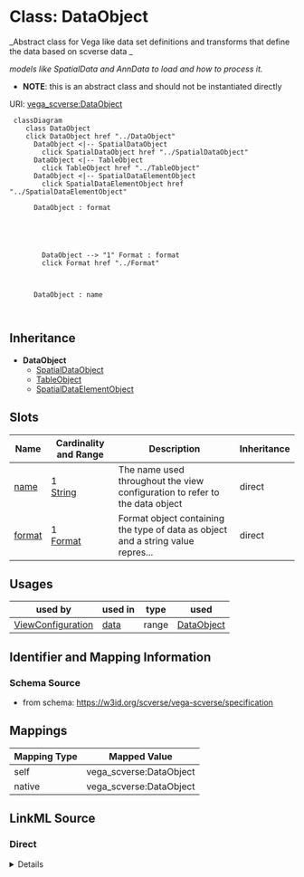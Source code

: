 

# Class: DataObject 


_Abstract class for Vega like data set definitions and transforms that define the data based on scverse data _

_models like SpatialData and AnnData to load and how to process it._




* __NOTE__: this is an abstract class and should not be instantiated directly


URI: [vega_scverse:DataObject](https://w3id.org/scverse/vega-scverse/DataObject)






```mermaid
 classDiagram
    class DataObject
    click DataObject href "../DataObject"
      DataObject <|-- SpatialDataObject
        click SpatialDataObject href "../SpatialDataObject"
      DataObject <|-- TableObject
        click TableObject href "../TableObject"
      DataObject <|-- SpatialDataElementObject
        click SpatialDataElementObject href "../SpatialDataElementObject"
      
      DataObject : format
        
          
    
        
        
        DataObject --> "1" Format : format
        click Format href "../Format"
    

        
      DataObject : name
        
      
```





## Inheritance
* **DataObject**
    * [SpatialDataObject](SpatialDataObject.md)
    * [TableObject](TableObject.md)
    * [SpatialDataElementObject](SpatialDataElementObject.md)



## Slots

| Name | Cardinality and Range | Description | Inheritance |
| ---  | --- | --- | --- |
| [name](name.md) | 1 <br/> [String](String.md) | The name used throughout the view configuration to refer to the data object | direct |
| [format](format.md) | 1 <br/> [Format](Format.md) | Format object containing the type of data as object and a string value repres... | direct |





## Usages

| used by | used in | type | used |
| ---  | --- | --- | --- |
| [ViewConfiguration](ViewConfiguration.md) | [data](data.md) | range | [DataObject](DataObject.md) |






## Identifier and Mapping Information







### Schema Source


* from schema: https://w3id.org/scverse/vega-scverse/specification




## Mappings

| Mapping Type | Mapped Value |
| ---  | ---  |
| self | vega_scverse:DataObject |
| native | vega_scverse:DataObject |







## LinkML Source

<!-- TODO: investigate https://stackoverflow.com/questions/37606292/how-to-create-tabbed-code-blocks-in-mkdocs-or-sphinx -->

### Direct

<details>
```yaml
name: DataObject
description: "Abstract class for Vega like data set definitions and transforms that\
  \ define the data based on scverse data \nmodels like SpatialData and AnnData to\
  \ load and how to process it."
from_schema: https://w3id.org/scverse/vega-scverse/specification
rank: 1000
abstract: true
attributes:
  name:
    name: name
    description: "The name used throughout the view configuration to refer to the\
      \ data object. It is an arbitrary string \nfollowed by an underscore and pseudo\
      \ UUID."
    from_schema: https://w3id.org/scverse/vega-scverse/data
    rank: 1000
    domain_of:
    - DataObject
    - Scale
    required: true
    pattern: ^(.*_)?[0-9a-fA-F]{8}-[0-9a-fA-F]{4}-[0-9a-fA-F]{4}-[0-9a-fA-F]{4}-[0-9a-fA-F]{12}$
  format:
    name: format
    description: Format object containing the type of data as object and a string
      value representing the version.
    from_schema: https://w3id.org/scverse/vega-scverse/data
    rank: 1000
    domain_of:
    - DataObject
    range: Format
    required: true

```
</details>

### Induced

<details>
```yaml
name: DataObject
description: "Abstract class for Vega like data set definitions and transforms that\
  \ define the data based on scverse data \nmodels like SpatialData and AnnData to\
  \ load and how to process it."
from_schema: https://w3id.org/scverse/vega-scverse/specification
rank: 1000
abstract: true
attributes:
  name:
    name: name
    description: "The name used throughout the view configuration to refer to the\
      \ data object. It is an arbitrary string \nfollowed by an underscore and pseudo\
      \ UUID."
    from_schema: https://w3id.org/scverse/vega-scverse/data
    rank: 1000
    alias: name
    owner: DataObject
    domain_of:
    - DataObject
    - Scale
    range: string
    required: true
    pattern: ^(.*_)?[0-9a-fA-F]{8}-[0-9a-fA-F]{4}-[0-9a-fA-F]{4}-[0-9a-fA-F]{4}-[0-9a-fA-F]{12}$
  format:
    name: format
    description: Format object containing the type of data as object and a string
      value representing the version.
    from_schema: https://w3id.org/scverse/vega-scverse/data
    rank: 1000
    alias: format
    owner: DataObject
    domain_of:
    - DataObject
    range: Format
    required: true

```
</details>